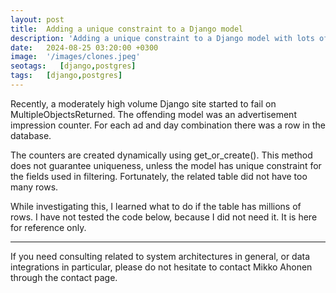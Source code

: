 ```yaml
---
layout: post
title:  Adding a unique constraint to a Django model
description: 'Adding a unique constraint to a Django model with lots of data when using Postgres'
date:   2024-08-25 03:20:00 +0300
image:  '/images/clones.jpeg'
seotags:   [django,postgres]
tags:   [django,postgres]
---
```

Recently, a moderately high volume Django site started to fail on MultipleObjectsReturned. The offending model was 
an advertisement impression counter. For each ad and day combination there was a row in the database.

The counters are created dynamically using get_or_create(). This method does not guarantee uniqueness, unless the 
model has unique constraint for the fields used in filtering. Fortunately, the related table did not have too 
many rows.

While investigating this, I learned what to do if the table has millions of rows. I have not tested 
the code below, because I did not need it. It is here for reference only.

***

If you need consulting related to system architectures in general, or data integrations in
particular, please do not hesitate to contact Mikko Ahonen through the contact page.
